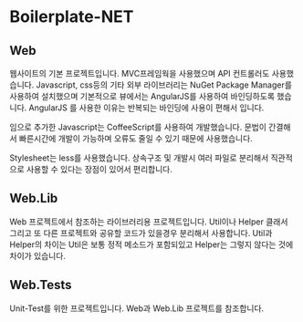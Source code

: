 # Boilerplate-NET

## Web

웹사이트의 기본 프로젝트입니다. MVC프레임웍을 사용했으며 API 컨트롤러도 사용했습니다. Javascript, css등의 기타 외부 라이브러리는 NuGet Package Manager를 사용하여 설치했으며 기본적으로 뷰에서는 AngularJS를 사용하여 바인딩하도록 했습니다. AngularJS 를 사용한 이유는 반복되는 바인딩에 사용이 편해서 입니다.

임으로 추가한 Javascript는 CoffeeScript를 사용하여 개발했습니다. 문법이 간결해서 빠른시간에 개발이 가능하며 오류도 줄일 수 있기 때문에 사용했습니다.

Stylesheet는 less를 사용했습니다. 상속구조 및 개발시 여러 파일로 분리해서 직관적으로 사용할 수 있다는 장점이 있어서 편리합니다.


## Web.Lib

Web 프로젝트에서 참조하는 라이브러리용 프로젝트입니다. Util이나 Helper 클래서 그리고 또 다른 프로젝트와 공유할 코드가 있을경우 분리해서 사용합니다. Util과 Helper의 차이는 Util은 보통 정적 메소드가 포함되있고 Helper는 그렇지 않다는 것에 차이가 있습니다.

## Web.Tests

Unit-Test를 위한 프로젝트입니다. Web과 Web.Lib 프로젝트를 참조합니다.
